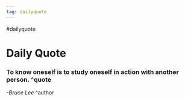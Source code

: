```yaml
---
tag: dailyquote
---
```


#dailyquote

# Daily Quote

### To know oneself is to study oneself in action with another person. ^quote
*-Bruce Lee* ^author
